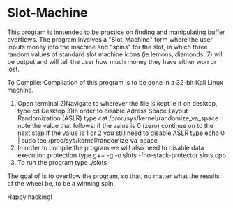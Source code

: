 # Slot-Machine
This program is inntended to be practice on finding and manipulating buffer overflows. The program involves a "Slot-Machine" form where the user inputs money into the machine and "spins" for the slot, in which three random values of standard slot machine icons (ie lemons, diamonds, 7) will be output and will tell the user how much money they have either won or lost. 

To Compile:
Compilation of this program is to be done in a 32-bit Kali Linux machine.
1) Open terminal
2)Navigate to wherever the file is kept
  ie if on desktop, type 
  		cd Desktop
3)In order to disable Adress Space Layout Randomization (ASLR) type 
    	cat /proc/sys/kernel/randomize_va_space
    note the value that follows:
      if the value is 0 (zero)
        continue on to the next step
      if the value is 1 or 2
        you still need to disable ASLR type 
        	echo 0 | sudo tee /proc/sys/kernel/randomize_va_space
4) In order to compile the program we will also need to disable data execution protection type 
    	g++ -g -o slots -fno-stack-protector slots.cpp
5) To run the program type
		./slots

The goal of is to overflow the program, so that, no matter what the results of the wheel be, to be a winning spin. 

Happy hacking! 